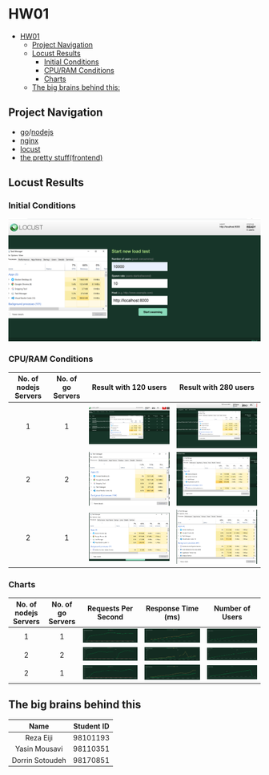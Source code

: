 # HW01

- [HW01](#hw01)
  - [Project Navigation](#project-navigation)
  - [Locust Results](#locust-results)
    - [Initial Conditions](#initial-conditions)
    - [CPU/RAM Conditions](#cpuram-conditions)
    - [Charts](#charts)
  - [The big brains behind this:](#the-big-brains-behind-this)

## Project Navigation
- [go](https://github.com/WebDev001Group/HW01/tree/main/golang)/[nodejs](https://github.com/WebDev001Group/HW01/tree/main/nodejs)
- [nginx](https://github.com/WebDev001Group/HW01/tree/main/nginx)
- [locust](https://github.com/WebDev001Group/HW01/tree/main/locust)
- [the pretty stuff(frontend)](https://github.com/WebDev001Group/HW01/tree/main/frontend)

## Locust Results
### Initial Conditions
![](https://github.com/WebDev001Group/HW01/blob/main/locust/locust-screenshots/1/1.PNG?raw=true)

### CPU/RAM Conditions
| No. of nodejs Servers | No. of go Servers | Result with 120 users | Result with 280 users |
| :-: | :-: | :-: | :-: |
| 1 | 1 | ![](https://github.com/WebDev001Group/HW01/blob/main/locust/locust-screenshots/1/2.PNG?raw=true) |  ![](https://github.com/WebDev001Group/HW01/blob/main/locust/locust-screenshots/1/3.PNG?raw=true) |
| 2 | 2 | ![](https://github.com/WebDev001Group/HW01/blob/main/locust/locust-screenshots/2/2.PNG?raw=true) |  ![](https://github.com/WebDev001Group/HW01/blob/main/locust/locust-screenshots/2/3.PNG?raw=true) |
| 2 | 1 | ![](https://github.com/WebDev001Group/HW01/blob/main/locust/locust-screenshots/3/2.PNG?raw=true) |  ![](https://github.com/WebDev001Group/HW01/blob/main/locust/locust-screenshots/3/3.PNG?raw=true) |

### Charts
| No. of nodejs Servers | No. of go Servers | Requests Per Second | Response Time (ms) | Number of Users |
| :-: | :-: | :-: | :-: | :-: |
| 1 | 1 | ![](https://github.com/WebDev001Group/HW01/blob/main/locust/locust-screenshots/1/4.PNG?raw=true) | ![](https://github.com/WebDev001Group/HW01/blob/main/locust/locust-screenshots/1/5.PNG?raw=true) | ![](https://github.com/WebDev001Group/HW01/blob/main/locust/locust-screenshots/1/6.PNG?raw=true) |
| 2 | 2 | ![](https://github.com/WebDev001Group/HW01/blob/main/locust/locust-screenshots/2/4.PNG?raw=true) | ![](https://github.com/WebDev001Group/HW01/blob/main/locust/locust-screenshots/2/5.PNG?raw=true) | ![](https://github.com/WebDev001Group/HW01/blob/main/locust/locust-screenshots/2/6.PNG?raw=true) |
| 2 | 1 | ![](https://github.com/WebDev001Group/HW01/blob/main/locust/locust-screenshots/3/5.PNG?raw=true) | ![](https://github.com/WebDev001Group/HW01/blob/main/locust/locust-screenshots/3/6.PNG?raw=true) | ![](https://github.com/WebDev001Group/HW01/blob/main/locust/locust-screenshots/3/7.PNG?raw=true) |


## The big brains behind this

| Name             | Student ID |
| :--------------: | :--------: |
| Reza Eiji        | 98101193   |
| Yasin Mousavi    | 98110351   |
| Dorrin Sotoudeh  | 98170851   |
